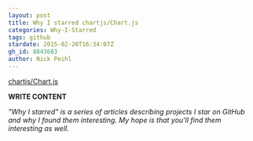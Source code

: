 ```yaml
---
layout: post
title: Why I starred chartjs/Chart.js
categories: Why-I-Starred
tags: github
stardate: 2015-02-20T16:34:07Z
gh_id: 8843683
author: Nick Peihl
---
```


[chartjs/Chart.js](https://github.com/chartjs/Chart.js)

**WRITE CONTENT**

*"Why I starred" is a series of articles describing projects I star on GitHub and why I found them interesting. My hope is that you'll find them interesting as well.*

